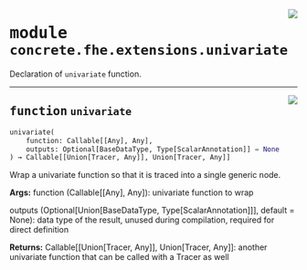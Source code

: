 <!-- markdownlint-disable -->

<a href="../../../../concrete-ml/.venv/lib/python3.9/site-packages/concrete/fhe/extensions/univariate.py#L0"><img align="right" style="float:right;" src="https://img.shields.io/badge/-source-cccccc?style=flat-square"></a>

# <kbd>module</kbd> `concrete.fhe.extensions.univariate`
Declaration of `univariate` function. 


---

<a href="../../../../concrete-ml/.venv/lib/python3.9/site-packages/concrete/fhe/extensions/univariate.py#L16"><img align="right" style="float:right;" src="https://img.shields.io/badge/-source-cccccc?style=flat-square"></a>

## <kbd>function</kbd> `univariate`

```python
univariate(
    function: Callable[[Any], Any],
    outputs: Optional[BaseDataType, Type[ScalarAnnotation]] = None
) → Callable[[Union[Tracer, Any]], Union[Tracer, Any]]
```

Wrap a univariate function so that it is traced into a single generic node. 



**Args:**
  function (Callable[[Any], Any]):  univariate function to wrap 

 outputs (Optional[Union[BaseDataType, Type[ScalarAnnotation]]], default = None):  data type of the result, unused during compilation, required for direct definition 



**Returns:**
  Callable[[Union[Tracer, Any]], Union[Tracer, Any]]:  another univariate function that can be called with a Tracer as well 


